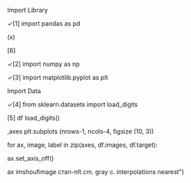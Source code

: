 Import Library

✓[1] import pandas as pd

(x)

[6]

✓[2] import numpy as np

✓[3] import matplotlib.pyplot as plt

Import Data

✓[4] from sklearn.datasets import load_digits

[5] df load_digits()

,axes plt.subplots (nrows-1, ncols-4, figsize (10, 3))

for ax, image, label in zip(axes, df.images, df.target):

ax.set_axis_off()

ax imshoufimage стan-nlt.cm. gray c. interpolations nearest")
